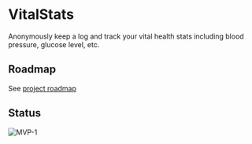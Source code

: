# VitalStats

Anonymously keep a log and track your vital health stats including blood pressure, glucose level, etc.

## Roadmap

See [project roadmap](https://github.com/johnotu/vital-stats/blob/master/roadmap.md)

## Status

![MVP-1](https://i.postimg.cc/pTbwMqwd/MVP-1.png)